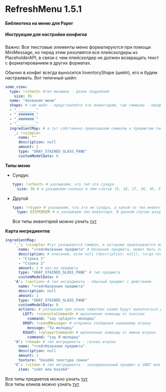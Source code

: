 # RefreshMenu 1.5.1
#### Библиотека на меню для Paper
##### Инструкция для настройки конфигов

Важно: Все текстовые элементы меню форматируются при помощи MiniMessage, но перед этим резолвятся все плейсхолдеры из PlaceholderAPI, в связи с чем плейсхолдер не должен возвращать текст с форматированием в других форматах.

Обычно в конфиг всегда выносится InventoryShape (шейп), его и будем настраивать. Вот типичный шейп:

```yaml
some_view:
  type: !<chest> #тип менюшки - далее подробней
    size: 36
  name: "Название меню"
  shape: # сам шейп - представляйте это инвентарём, где символы - предметы
  - "_________"
  - "_#######_"
  - "_#######_"
  - "_________"
  ingredientMap: # а тут собственно привязываем символы к предметам (ингредиентам) - далее подробней
    _: !<simple> 
      name: ""
      description: null
      amount: 1
      type: "GRAY_STAINED_GLASS_PANE"
      customModelData: 0
```

**Типы меню**

- Сундук:
    ```yaml
    type: !<chest> # указываем, что тип это сундук
      size: 36 # и указываем сколько в нём слотов (9, 18, 27, 36, 45, 54)
    ```
- Другой
    ```yaml
    type: !<type> # указываем, что это не сундук, а какой-то тип инвентаря
      type: DISPENSER # и указываем тип инвентаря. В данном случае раздатчик
    ```
  Все типы инвентарей можно узнать [тут](https://hub.spigotmc.org/javadocs/bukkit/org/bukkit/event/inventory/InventoryType.html)

**Карта ингредиентов**

```yaml
ingredientMap: 
    '_': !<simple> #тут указывается символ, к которому привязывается ингредиент, и его тип  
      name: "<red>Название предмета" # Название предмета, может быть null, если не нужно изменять
      description: # описание, если null (description: null), тогда последующие строчки не указываются 
      - "Строка 1"
      - "Строка 2"
      amount: 1 # кол-во предмета
      type: "GRAY_STAINED_GLASS_PANE" # тип предмета
      customModelData: 0
    'A': !<action> # тип ингредиента - обычный предмет с действием
      name: "<red>Название предмета"
      description: null
      amount: 1
      type: "GRAY_STAINED_GLASS_PANE"
      customModelData: 0
      actions: # указываем при каких нажатиях какие будут выполняться действия
        LEFT: !<consoleCommand> # выполнение команды от консоли
          command: "say <player> молодец"
        DROP: !<sendMessage> # отправка сообщения нажавшему игроку
          message: "Ты молодец"
        RIGHT: !<playerCommand> # выполнение команды от имени игрока
          command: "say Я молодец"
    'X': !<head> # тип ингредиента - голова игрока
      name: "<red>Название предмета" 
      description: null
      amount: 1
      texture: "base64 текстура скина"
    'C': !<item> # тип ингредиента - закодированный предмет в SNBT или Base64
      item: "snbt или base64"

```
Все типы предметов можно узнать [тут](https://hub.spigotmc.org/javadocs/spigot/org/bukkit/Material.html)\
Все типы кликов можно узнать [тут](https://hub.spigotmc.org/javadocs/bukkit/org/bukkit/event/inventory/ClickType.html)
